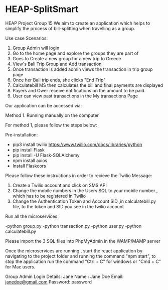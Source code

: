 # HEAP-SplitSmart
HEAP Project
Group 15
We aim to create an application which helps to simplify the process of bill-splitting when travelling as a group.
 
Use case Scenarios:
 
1. Group Admin will login
2. Go to the home page and explore the groups they are part of
3. Goes to Create a new group for a new trip to Greece
4. View's Bali Trip Group and Add transaction
5. Once transaction is added admin views the transaction in trip group page
6. Once her Bali trip ends, she clicks "End Trip"
7. Calculatebill MS then calculates the bill and final payments are displayed
8. Payers and Ower receive notifications on the amount to be paid.
9. User can view past transactions in the My transactions Page
 
 
Our application can be accessed via:
 
Method 1. Running manually on the computer
 
 
For method 1, please follow the steps below:
 
Pre-installation:

- pip3 install twilio https://www.twilio.com/docs/libraries/python
- pip install Flask
- pip install -U Flask-SQLAlchemy
- npm install axios 
- Install Flaskcors

Please follow these instructions in order to recieve the Twilio Message:

1. Create a Twilio account and click on SMS API 
2. Change the mobile numbers in the Users SQL to your mobile number , which has to be registered in Twilio
3. Change the Authentication Token and Account SID ,in calculatebill.py file, to the token and SID you see in the twilio account 
 
Run all the microservices:
 
-python group.py
-python transaction.py
-python user.py
-python calculatebill.py
 
Please import the 3 SQL files into PhpMyAdmin in the WAMP/MAMP server
 
 
Once the microservices are running , start the react application by navigating to the project folder and running the command "npm start", to stop the application run the command "Ctrl + C" for windows or "Cmd + C" for Mac users.
 
 
Group Admin Login Details:
Jane
Name : Jane Doe
Email: janedoe@gmail.com
Password: password


